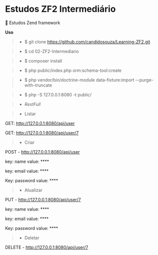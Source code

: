 # Estudos ZF2 Intermediário

:book: Estudos Zend framework

**Uso**

> - $ git clone https://github.com/candidosouza/Learning-ZF2.git

> - $ cd 02-ZF2-Intermediario

> - $ composer install

> - $ php public/index.php orm:schema-tool:create

> - $ php vendor/bin/doctrine-module data-fixture:import --purge-with-truncate

> - $ php -S 127.0.0.1:8080 -t public/

>- *RestFull*

> - Listar

GET: http://127.0.0.1:8080/api/user

GET: http://127.0.0.1:8080/api/user/7

> - Criar

POST - http://127.0.0.1:8080/api/user

key: name 	value: ****

key: email 	value: ****

Key: password	value: ****

> - Atualizar

PUT - http://127.0.0.1:8080/api/user/7

key: name 	value: ****

key: email 	value: ****

Key: password	value: ****

> - Deletar

DELETE - http://127.0.0.1:8080/api/user/7
